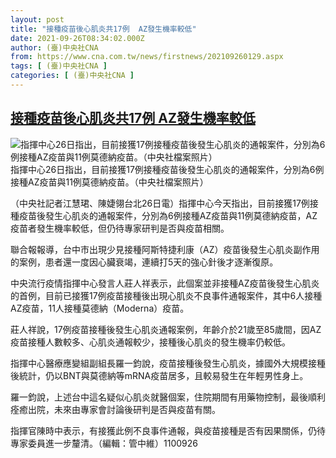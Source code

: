 ```yaml
---
layout: post
title: "接種疫苗後心肌炎共17例  AZ發生機率較低"
date: 2021-09-26T08:34:02.000Z
author: (臺)中央社CNA
from: https://www.cna.com.tw/news/firstnews/202109260129.aspx
tags: [ (臺)中央社CNA ]
categories: [ (臺)中央社CNA ]
---
```

<!--1632645242000-->
[接種疫苗後心肌炎共17例  AZ發生機率較低](https://www.cna.com.tw/news/firstnews/202109260129.aspx)
------

<div>
<div class="fullPic"><div class="floatImg center"><div class="BGimgWrap" style="--aspect-ratio:2000/1509;"><picture><source media="(max-width: 414px)" srcset="https://imgcdn.cna.com.tw/www/WebPhotos/800/20210926/2000x1509_0934457033702.jpg"><source media="(min-width: 413px)" srcset="https://imgcdn.cna.com.tw/www/WebPhotos/1024/20210926/2000x1509_0934457033702.jpg"><img src="https://images.weserv.nl/?url=imgcdn.cna.com.tw/www/WebPhotos/800/20210926/2000x1509_0934457033702.jpg" alt="指揮中心26日指出，目前接獲17例接種疫苗後發生心肌炎的通報案件，分別為6例接種AZ疫苗與11例莫德納疫苗。（中央社檔案照片）" srcset="https://imgcdn.cna.com.tw/www/WebPhotos/800/20210926/2000x1509_0934457033702.jpg 414w, https://imgcdn.cna.com.tw/www/WebPhotos/1024/20210926/2000x1509_0934457033702.jpg 1024w"></picture></div><div class="picinfo">指揮中心26日指出，目前接獲17例接種疫苗後發生心肌炎的通報案件，分別為6例接種AZ疫苗與11例莫德納疫苗。（中央社檔案照片）</div></div></div><div></div><div class="paragraph"><p>（中央社記者江慧珺、陳婕翎台北26日電）指揮中心今天指出，目前接獲17例接種疫苗後發生心肌炎的通報案件，分別為6例接種AZ疫苗與11例莫德納疫苗，AZ疫苗者發生機率較低，但仍待專家研判是否與疫苗相關。</p><p>聯合報報導，台中市出現少見接種阿斯特捷利康（AZ）疫苗後發生心肌炎副作用的案例，患者還一度因心臟衰竭，連續打5天的強心針後才逐漸復原。</p><p>中央流行疫情指揮中心發言人莊人祥表示，此個案並非接種AZ疫苗後發生心肌炎的首例，目前已接獲17例疫苗接種後出現心肌炎不良事件通報案件，其中6人接種AZ疫苗，11人接種莫德納（Moderna）疫苗。</p><p>莊人祥說，17例疫苗接種後發生心肌炎通報案例，年齡介於21歲至85歲間，因AZ疫苗接種人數較多、心肌炎通報較少，接種後心肌炎的發生機率仍較低。</p><p>指揮中心醫療應變組副組長羅一鈞說，疫苗接種後發生心肌炎，據國外大規模接種後統計，仍以BNT與莫德納等mRNA疫苗居多，且較易發生在年輕男性身上。</p><p>羅一鈞說，上述台中這名疑似心肌炎就醫個案，住院期間有用藥物控制，最後順利痊癒出院，未來由專家會討論後研判是否與疫苗有關。</p><p>指揮官陳時中表示，有接獲此例不良事件通報，與疫苗接種是否有因果關係，仍待專家委員進一步釐清。（編輯：管中維）1100926</p></div>
</div>
